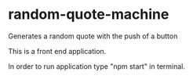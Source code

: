 # random-quote-machine
Generates a random quote with the push of a button

This is a front end application.

In order to run application type "npm start" in terminal.